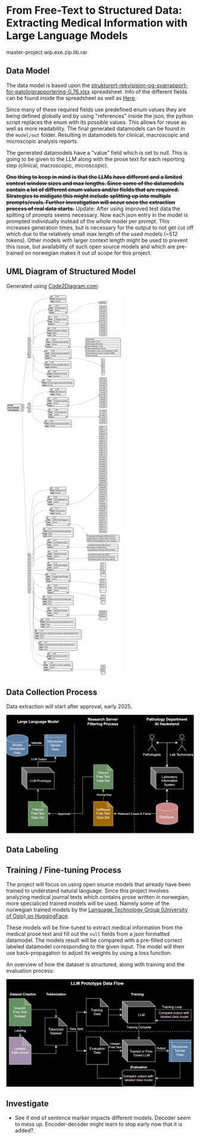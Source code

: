 # From Free-Text to Structured Data: Extracting Medical Information with Large Language Models

master-project.wip.exe.zip.lib.rar

## Data Model
The data model is based upon the [strukturert-rekvisisjon-og-svarrapport-for-patologirapportering-0.76.xlsx](https://www.kreftregisteret.no/globalassets/tarmkreftscreening/dokumenter/kvalitetsmanualen/vedlegg/strukturert-rekvisisjon-og-svarrapport-for-patologirapportering-0.76.xlsx) spreadsheet. 
Info of the different fields can be found inside the spreadsheet as well as [Here](https://www.kreftregisteret.no/screening/tarmscreening/for-helsepersonell/kvalitetsmanual/kapittel-11-laboratorieprosedyre-for-patologitjenesten).

Since many of these required fields use predefined enum values they are being defined globally and by using "references" inside the json, the python script replaces the enum with its possible values. This allows for reuse as well as more readability.
The final generated datamodels can be found in the `model/out` folder. 
Resulting in datamodels for clinical, macroscopic and microscopic analysis reports.

The generated datamodels have a "value" field which is set to null. This is going to be given to the LLM along with the prose text for each reporting step (clinical, macroscopic, microscopic).

~~**One thing to keep in mind is that the LLMs have different and a limited context window sizes and max lengths. Since some of the datamodels contain a lot of different enum values and/or fields that are required. Strategies to midigate this might include splitting up into multiple prompts/evals. Further investigation will occur once the extraction process of real data starts.**~~
Update: After using improved test data the spitting of prompts seems necessary. Now each json entry in the model is prompted individually instead of the whole model per prompt. This increases generation times, but is necessary for the output to not get cut off which due to the relatively small max length of the used models (~512 tokens). Other models with larger context length might be used to prevent this issue, but availability of such open source models and which are pre-trained on norwegian makes it out of scope for this project.

## UML Diagram of Structured Model
Generated using [Code2Diagram.com](https://www.code2diagram.com/console):

![UML of Structured Datamodel](model/figure/full-structure.svg)

## Data Collection Process
Data extraction will start after approval, early 2025.

![Data Collection](figures/LLM.Overview.drawio.svg)

## Data Labeling

## Training / Fine-tuning Process
The project will focus on using open source models that already have been trained to understand natural language. Since this project involves analyzing medical journal texts which contains prose written in norwegian, more specialiced trained models will be used. Namely some of the norwegian trained models by the [Language Technology Group (University of Oslo) on HuggingFace](https://huggingface.co/ltg).

These models will be fine-tuned to extract medical information from the medical prose text and fill out the `null` fields from a json formatted datamodel. The models result will be compared with a pre-filled correct labeled datamodel corresponding to the given input.
The model will then use back-propagation to adjust its weights by using a loss function.

An overview of how the dataset is structured, along with training and the evaluation process:

![Training overview](figures/LLM.DataFlow.drawio.svg)


## Investigate
- See if end of sentence marker impacts different models. Decoder seem to mess up. Encoder-decoder might learn to stop early now that it is added?.
